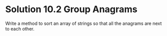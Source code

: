 # Solution 10.2 Group Anagrams
Write a method to sort an array of strings so that all the anagrams are next to each other.
